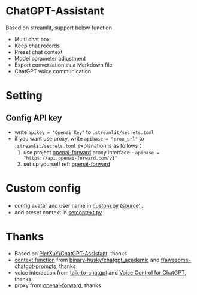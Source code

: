 # ChatGPT-Assistant
Based on streamlit, support below function
- Multi chat box
- Keep chat records
- Preset chat context
- Model parameter adjustment
- Export conversation as a Markdown file
- ChatGPT voice communication

# Setting
## Config API key

- write `apikey = "Openai Key"` to `.streamlit/secrets.toml`
- if you want use proxy, write `apibase = "prox_url"` to `.streamlit/secrets.toml` explanation is as follows：   
  1. use project [openai-forward](https://github.com/beidongjiedeguang/openai-forward) proxy interface - `apibase = "https://api.openai-forward.com/v1"` 
  2. set up yourself ref: [openai-forward](https://github.com/beidongjiedeguang/openai-forward)

# Custom config
- config avatar and user name in [custom.py](https://github.com/CallmeLins/streamlit-nav-page/blob/main/gpt_page/libs/custom.py)  [(source)](https://www.dicebear.com/playground?style=identicon)。
- add preset context in [setcontext.py](https://github.com/CallmeLins/streamlit-nav-page/blob/main/gpt_page/libs/setcontext.py)


# Thanks
- Based on [PierXuY/ChatGPT-Assistant](https://github.com/PierXuY/ChatGPT-Assistant/), thanks
- [context function](https://github.com/PierXuY/ChatGPT-Assistant/blob/main/set_context.py) from [binary-husky/chatgpt_academic](https://github.com/binary-husky/chatgpt_academic) and [f/awesome-chatgpt-prompts](https://github.com/f/awesome-chatgpt-prompts), thanks
- voice interaction from [talk-to-chatgpt](https://github.com/C-Nedelcu/talk-to-chatgpt) and [Voice Control for ChatGPT](https://chrome.google.com/webstore/detail/voice-control-for-chatgpt/eollffkcakegifhacjnlnegohfdlidhn), thanks
- proxy from [openai-forward](https://github.com/beidongjiedeguang/openai-forward), thanks
